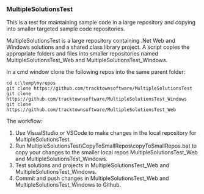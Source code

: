 ### MultipleSolutionsTest

This is a test for maintaining sample code in a large repository and copying into smaller targeted sample code repositories. 

MultipleSolutionsTest is a large repository containing .Net Web and Windows solutions and a shared class library project. A script copies the appropriate folders and files into smaller repositories named MultipleSolutionsTest_Web and MultipleSolutionsTest_Windows.

In a cmd window clone the following repos into the same parent folder: <br>
```
cd c:\temp\myrepos
git clone https://github.com/tracktownsoftware/MultipleSolutionsTest
git clone https://github.com/tracktownsoftware/MultipleSolutionsTest_Windows
git clone https://github.com/tracktownsoftware/MultipleSolutionsTest_Web
```

The workflow:
1. Use VisualStudio or VSCode to make changes in the local repository for MultipleSolutionsTest. 
2. Run MultipleSolutionsTest\CopyToSmallRepos\copyToSmallRepos.bat to copy your changes to the smaller local repos MultipleSolutionsTest_Web and MultipleSolutionsTest_Windows.
3. Test solutions and projects in MultipleSolutionsTest_Web and MultipleSolutionsTest_Windows.
4. Commit and push changes in MultipleSolutionsTest_Web and MultipleSolutionsTest_Windows to Github.
